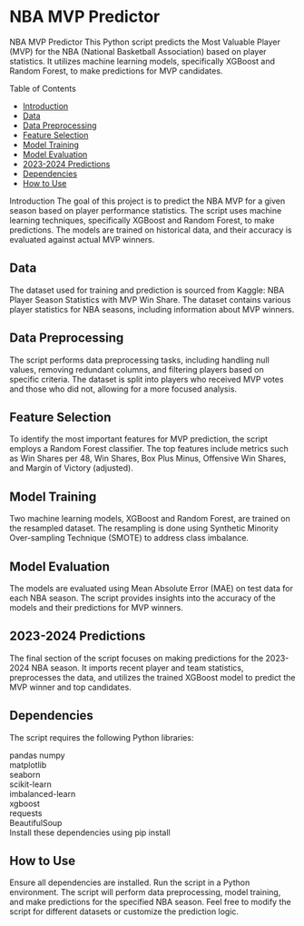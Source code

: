 # NBA MVP Predictor
NBA MVP Predictor
This Python script predicts the Most Valuable Player (MVP) for the NBA (National Basketball Association) based on player statistics. It utilizes machine learning models, specifically XGBoost and Random Forest, to make predictions for MVP candidates.

Table of Contents
- [Introduction](#introduction)
- [Data](#data)
- [Data Preprocessing](#data-preprocessing)
- [Feature Selection](#feature-selection)
- [Model Training](#model-training)
- [Model Evaluation](#model-evaluation)
- [2023-2024 Predictions](#2023-2024-predictions)
- [Dependencies](#dependencies)
- [How to Use](#how-to-use)
  
Introduction
The goal of this project is to predict the NBA MVP for a given season based on player performance statistics. The script uses machine learning techniques, specifically XGBoost and Random Forest, to make predictions. The models are trained on historical data, and their accuracy is evaluated against actual MVP winners.

## Data
The dataset used for training and prediction is sourced from Kaggle: NBA Player Season Statistics with MVP Win Share. The dataset contains various player statistics for NBA seasons, including information about MVP winners.

## Data Preprocessing
The script performs data preprocessing tasks, including handling null values, removing redundant columns, and filtering players based on specific criteria. The dataset is split into players who received MVP votes and those who did not, allowing for a more focused analysis.

## Feature Selection
To identify the most important features for MVP prediction, the script employs a Random Forest classifier. The top features include metrics such as Win Shares per 48, Win Shares, Box Plus Minus, Offensive Win Shares, and Margin of Victory (adjusted).

## Model Training
Two machine learning models, XGBoost and Random Forest, are trained on the resampled dataset. The resampling is done using Synthetic Minority Over-sampling Technique (SMOTE) to address class imbalance.

## Model Evaluation
The models are evaluated using Mean Absolute Error (MAE) on test data for each NBA season. The script provides insights into the accuracy of the models and their predictions for MVP winners.

## 2023-2024 Predictions
The final section of the script focuses on making predictions for the 2023-2024 NBA season. It imports recent player and team statistics, preprocesses the data, and utilizes the trained XGBoost model to predict the MVP winner and top candidates.

## Dependencies
The script requires the following Python libraries:

pandas
numpy <br>
matplotlib <br>
seaborn <br>
scikit-learn <br>
imbalanced-learn <br>
xgboost <br>
requests <br>
BeautifulSoup <br>
Install these dependencies using pip install <library> <br>

## How to Use
Ensure all dependencies are installed.
Run the script in a Python environment.
The script will perform data preprocessing, model training, and make predictions for the specified NBA season.
Feel free to modify the script for different datasets or customize the prediction logic.
